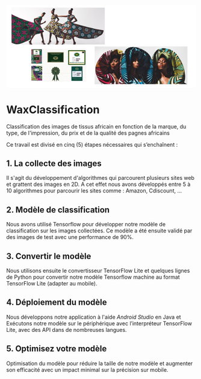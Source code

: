 ![](https://github.com/armelsoubeiga/WaxClassification/blob/master/bg.PNG)

# WaxClassification
Classification des images de tissus africain en fonction de la marque, du type, de l'impression, du prix et de la qualité des pagnes africains

Ce travail est divisé en cinq (5) étapes nécessaires qui s’enchaînent :

## 1. La collecte des images
Il s'agit du développement d'algorithmes qui parcourent plusieurs sites web et grattent des images en 2D. A cet effet nous avons développés entre 5 à 10 algorithmes pour parcourir les sites comme : Amazon, Cdiscount, ...
 
## 2. Modèle de classification
Nous avons utilisé Tensorflow pour développer notre modèle de classification sur les images collectées. Ce modèle a été ensuite validé par des images de test avec une performance de 90%.

## 3. Convertir le modèle
Nous utilisons ensuite le convertisseur TensorFlow Lite et quelques lignes de Python pour convertir notre modèle Tensorflow machine au format TensorFlow Lite (adapter au mobile).

## 4. Déploiement du modèle
Nous développons notre application à l'aide *Android Studio* en Java et Exécutons notre modèle sur le périphérique avec l’interpréteur TensorFlow Lite, avec des API dans de nombreuses langues.

## 5. Optimisez votre modèle
Optimisation du modèle pour réduire la taille de notre modèle et augmenter son efficacité avec un impact minimal sur la précision sur mobile. 
